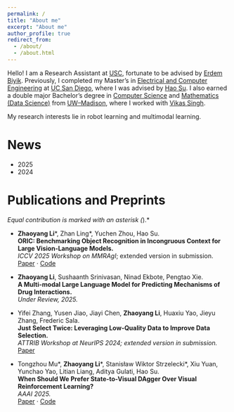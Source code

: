 ```yaml
---
permalink: /
title: "About me"
excerpt: "About me"
author_profile: true
redirect_from: 
  - /about/
  - /about.html
---
```


Hello! I am a Research Assistant at [USC](https://www.usc.edu/), fortunate to be advised by [Erdem Biyik](https://ebiyik.github.io/). Previously, I completed my Master’s in [Electrical and Computer Engineering](https://www.ece.ucsd.edu/) at [UC San Diego](https://www.ucsd.edu/), where I was advised by [Hao Su](https://cseweb.ucsd.edu/~haosu/). I also earned a double major Bachelor’s degree in [Computer Science](https://guide.wisc.edu/undergraduate/letters-science/computer-sciences/computer-sciences-bs/) and [Mathematics (Data Science)](https://guide.wisc.edu/undergraduate/letters-science/mathematics/mathematics-ba/mathematics-mathematics-data-science-ba/#text) from [UW–Madison](https://www.wisc.edu/), where I worked with [Vikas Singh](https://www.biostat.wisc.edu/~vsingh/).

My research interests lie in robot learning and multimodal learning.

News
======
- 2025
- 2024 

Publications and Preprints
======

*Equal contribution is marked with an asterisk (*).*

- **Zhaoyang Li***, Zhan Ling*, Yuchen Zhou, Hao Su.  
  **ORIC: Benchmarking Object Recognition in Incongruous Context for Large Vision-Language Models.**  
  *ICCV 2025 Workshop on MMRAgI*; extended version in submission.  
  [Paper](https://arxiv.org/abs/2509.15695) · [Code](https://github.com/ZhaoyangLi-1/ORIC)

- **Zhaoyang Li**, Sushaanth Srinivasan, Ninad Ekbote, Pengtao Xie.  
  **A Multi-modal Large Language Model for Predicting Mechanisms of Drug Interactions.**  
  *Under Review, 2025.*

- Yifei Zhang, Yusen Jiao, Jiayi Chen, **Zhaoyang Li**, Huaxiu Yao, Jieyu Zhang, Frederic Sala.  
  **Just Select Twice: Leveraging Low-Quality Data to Improve Data Selection.**  
  *ATTRIB Workshop at NeurIPS 2024; extended version in submission.*  
  [Paper](https://openreview.net/forum?id=dugoA2gfhs)

- Tongzhou Mu*, **Zhaoyang Li***, Stanisław Wiktor Strzelecki*, Xiu Yuan, Yunchao Yao, Litian Liang, Aditya Gulati, Hao Su.  
  **When Should We Prefer State-to-Visual DAgger Over Visual Reinforcement Learning?**  
  *AAAI 2025.*  
  [Paper](https://arxiv.org/abs/2412.13662) · [Code](https://github.com/tongzhoumu/s2v-dagger)


